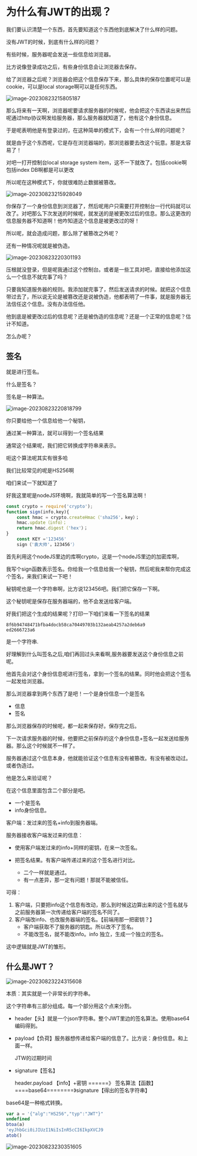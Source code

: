 # 为什么有JWT的出现？

我们要认识清楚一个东西，首先要知道这个东西他到底解决了什么样的问题。

没有JWT的时候，到底有什么样的问题？

有些时候，服务器呢会发送一些信息给浏览器。

比方说像登录成功之后，有些身份信息会让浏览器去保存。

给了浏览器之后呢？浏览器会把这个信息保存下来，那么具体的保存位置呢可以是cookie，可以是local storage啊可以是任何东西。

![image-20230823215805187](01什么是jwt.assets/image-20230823215805187.png)

那么将来有一天啊，浏览器呢要请求服务器的时候呢，他会把这个东西读出来然后呢通过http协议啊发给服务器，那么服务器就知道了，他有这个身份信息。

于是呢表明他是有登录过的，在这种简单的模式下，会有一个什么样的问题呢？

就是由于这个东西呢，它是存在浏览器端的，那浏览器要去改这个玩意。那是太容易了！

对吧一打开控制台local storage system item，这不一下就改了。包括cookie啊包括index DB啊都是可以更改

所以呢在这种模式下，你就很难防止数据被篡改。

![image-20230823215928049](01什么是jwt.assets/image-20230823215928049.png)

你保存了一个身份信息到浏览器了，然后呢用户只需要打开控制台一行代码就可以改了。对吧那么下次发送的时候呢，就发送的是被更改过后的信息。那么这更改的信息服务器不知道啊！他咋知道这个信息是被更改过的呀！

所以呢，就会造成问题，那么除了被篡改之外呢？

还有一种情况呢就是被伪造。

![image-20230823220301193](01什么是jwt.assets/image-20230823220301193.png)

压根就没登录，但是呢我通过这个控制台。或者是一些工具对吧，直接给他添加这么一个信息不就完事了吗？

只要我知道服务器的规则。我添加就完事了，然后发送请求的时候。就把这个信息带过去了，所以说无论是被篡改还是说被伪造，他都表明了一件事，就是服务器无法信任这个信息。没有办法信任他。

他到底是被更改过后的信息呢？还是被伪造的信息呢？还是一个正常的信息呢？估计不知道。



怎么办呢？



## 签名

就是进行签名。

什么是签名？

签名是一种算法。

![image-20230823220818799](01什么是jwt.assets/image-20230823220818799.png)

你只要给他一个信息给他一个秘钥，

通过某一种算法，就可以得到一个签名结果

通常这个结果呢，我们把它转换成字符串来表示。



呃这个算法呢其实有很多哈

我们比较常见的呢是HS256啊

咱们来试一下就知道了

好我这里呢是nodeJS环境啊，我就简单的写一个签名算法啊！

```js
const crypto = require('crypto');
function sign(info,key){
    const hmac = crypto.createHmac（'sha256'，key）；
    hmac.update（info）；
    return hmac.digest（'hex'）；
}
    const KEY ='123456'
    sign（'袁大帅'，123456'）
```



首先利用这个nodeJS里边的库啊crypto，这是一个nodeJS里边的加密库啊，

我写个sign函数表示签名。你给我一个信息给我一个秘钥，然后呢我来帮你完成这个签名，来我们来试一下吧！



秘钥呢也是一个字符串啊，比方说123456吧。我们把它保存一下啊。

这个秘钥呢是保存在服务器端的，他不会发送给客户端。



好我们把这个生成的结果呢？打印一下咱们来看一下签名的结果

```
8f6b94748471bfba4docb58ca70449703b132aeab4257a2deb6a9
ed2666723a6
```

是一个字符串.



好理解到什么叫签名之后,咱们再回过头来看啊,服务器要发送这个身份信息之前呢。

他首先会对这个身份信息呢进行签名，拿到一个签名的结果。同时他会把这个签名一起发给浏览器。

那么浏览器拿到两个东西了是吧！一个是身份信息一个是签名

- 信息
- 签名

那么浏览器保存的时候呢，都一起来保存好。保存完之后。

下一次请求服务器的时候，他要把之前保存的这个身份信息+签名一起发送给服务器。那么这个时候就不一样了。

服务器通过这个信息本身，他就能验证这个信息有没有被篡改。有没有被改动过。或者伪造过。





他是怎么来验证呢？



在这个信息里面包含二个部分是吧。

- 一个是签名
- info身份信息。



客户端：发过来的签名+info到服务器端。

服务器接收客户端发过来的信息：

- 使用客户端发过来的info+同样的密钥，在来一次签名。

- 把签名结果。有客户端传递过来的这个签名进行对比。
  - 二个一样就是通过。
  - 有一点差异，那一定有问题！那就不能被信任。

可得：

1. 客户端，只要把info这个信息有改动，那么到时候这边算出来的这个签名就与之前服务器第一次传递给客户端的签名不同了。
2. 客户端改info、也改服务器端的签名。【前端用那一把密钥？】
   - 客户端获取不了服务器的钥匙。所以改不了签名。
   - 不能改签名，就不能改info。info 独立，生成一个独立的签名。

这中逻辑就是JWT的雏形。

## 什么是JWT？

![image-20230823224315608](01什么是jwt.assets/image-20230823224315608.png)

本质：其实就是一个非常长的字符串。

这个字符串有三部分组成。每一个部分用这个点来分割。

- header【头】就是一个json字符串。整个JWT里边的签名算法。使用base64编码得到。

- payload【负荷】服务器想传递给客户端的信息了。比方说：身份信息。和上面一样。

  JTW的过期时间

  

- signature【签名】

  header.payload 【info】+密钥  ======》 签名算法【函数】====base64========》signature【得出的签名字符串】

base64是一种格式转换。

```js
var a = '{"alg":"HS256","typ":"JWT"}"
undefined 
btoa(a)
'eyJhbGci0iJIUzI1NiIsInR5cCI6IkpXVCJ9
atob()
```

![image-20230823230351605](01什么是jwt.assets/image-20230823230351605.png)






























































































